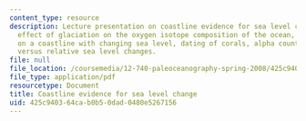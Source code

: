 ```yaml
---
content_type: resource
description: Lecture presentation on coastline evidence for sea level change, the
  effect of glaciation on the oxygen isotope composition of the ocean, Terrace formation
  on a coastline with changing sea level, dating of corals, alpha counting, and eustatic
  versus relative sea level changes.
file: null
file_location: /coursemedia/12-740-paleoceanography-spring-2008/425c940364cab0b50dad0480e5267156_lec05_slide.pdf
file_type: application/pdf
resourcetype: Document
title: Coastline evidence for sea level change
uid: 425c9403-64ca-b0b5-0dad-0480e5267156
---
```

